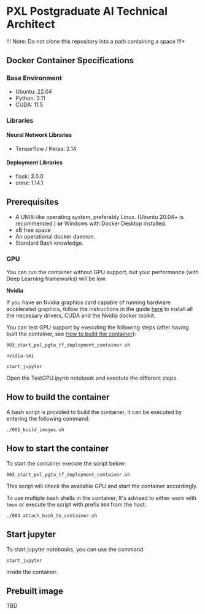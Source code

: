 # PXL Postgraduate AI Technical Architect
!!! Note: Do not clone this repository into a path containing a space !!!*

## Docker Container Specifications

### Base Environment

- Ubuntu: 22.04
- Python: 3.11
- CUDA: 11.5

### Libraries

#### Neural Network Libraries

- Tensorflow / Keras: 2.14

#### Deployment Libraries

- flask: 3.0.0
- onnx: 1.14.1

## Prerequisites
* A UNIX-like operating system, preferably Linux. (Ubuntu 20.04+ is recommended.) **or** Windows with Docker Desktop installed.
* xB free space
* An operational docker daemon.
* Standard Bash knowledge.

### GPU
You can run the container without GPU support, but your performance (with Deep Learning frameworks) will be low.

**Nvidia**

If you have an Nvidia graphics card capable of running hardware accelerated graphics, follow the instructions in the guide [here](CUDA%20Installation) to install all the necessary drivers, CUDA and the Nvidia docker toolkit. 

You can test GPU support by executing the following steps (after having built the container, see [How to build the container](https://github.com/PXLAIRobotics/PXL_ML_Docker_v2.0/tree/main#how-to-build-the-container)):

```
003_start_pxl_pgta_tf_deployment_container.sh
```

```
nvidia-smi
```

```
start_jupyter
```

Open the TestGPU.ipynb notebook and exectute the different steps.
 
## How to build the container
A bash script is provided to build the container, it can be executed by entering
the following command:

```
./001_build_images.sh
```

## How to start the container
To start the container execute the script below:

```
003_start_pxl_pgta_tf_deployment_container.sh
```
This script will check the available GPU and start the container accordingly.

To use multiple bash shells in the container, It's advised to either work with
`tmux` or execute the script with prefix `004` from the host:

```
./004_attach_bash_to_container.sh
```

## Start jupyter
To start jupyter notebooks, you can use the command
```
start_jupyter
```
inside the container.

## Prebuilt image
TBD
